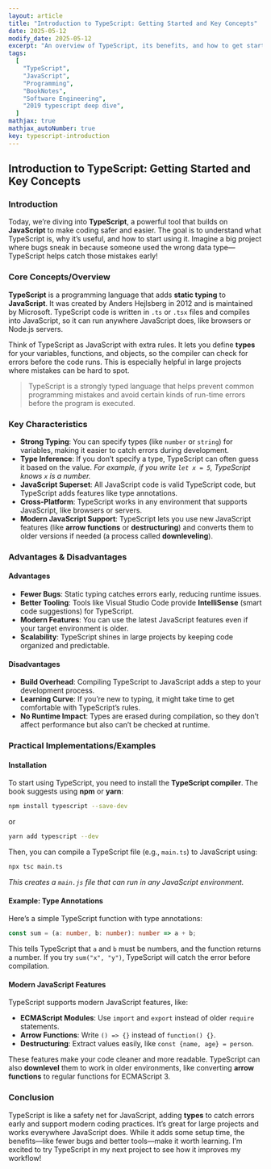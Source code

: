 ```yaml
---
layout: article
title: "Introduction to TypeScript: Getting Started and Key Concepts"
date: 2025-05-12
modify_date: 2025-05-12
excerpt: "An overview of TypeScript, its benefits, and how to get started with installation and modern JavaScript features."
tags:
  [
    "TypeScript",
    "JavaScript",
    "Programming",
    "BookNotes",
    "Software Engineering",
    "2019 typescript deep dive",
  ]
mathjax: true
mathjax_autoNumber: true
key: typescript-introduction
---
```


## Introduction to TypeScript: Getting Started and Key Concepts

### Introduction

Today, we’re diving into **TypeScript**, a powerful tool that builds on **JavaScript** to make coding safer and easier. The goal is to understand what TypeScript is, why it’s useful, and how to start using it. Imagine a big project where bugs sneak in because someone used the wrong data type—TypeScript helps catch those mistakes early!

### Core Concepts/Overview

**TypeScript** is a programming language that adds **static typing** to **JavaScript**. It was created by Anders Hejlsberg in 2012 and is maintained by Microsoft. TypeScript code is written in `.ts` or `.tsx` files and compiles into JavaScript, so it can run anywhere JavaScript does, like browsers or Node.js servers.

Think of TypeScript as JavaScript with extra rules. It lets you define **types** for your variables, functions, and objects, so the compiler can check for errors before the code runs. This is especially helpful in large projects where mistakes can be hard to spot.

> TypeScript is a strongly typed language that helps prevent common programming mistakes and avoid certain kinds of run-time errors before the program is executed.

### Key Characteristics

- **Strong Typing**: You can specify types (like `number` or `string`) for variables, making it easier to catch errors during development.
- **Type Inference**: If you don’t specify a type, TypeScript can often guess it based on the value. _For example, if you write `let x = 5`, TypeScript knows `x` is a number._
- **JavaScript Superset**: All JavaScript code is valid TypeScript code, but TypeScript adds features like type annotations.
- **Cross-Platform**: TypeScript works in any environment that supports JavaScript, like browsers or servers.
- **Modern JavaScript Support**: TypeScript lets you use new JavaScript features (like **arrow functions** or **destructuring**) and converts them to older versions if needed (a process called **downleveling**).

### Advantages & Disadvantages

#### Advantages

- **Fewer Bugs**: Static typing catches errors early, reducing runtime issues.
- **Better Tooling**: Tools like Visual Studio Code provide **IntelliSense** (smart code suggestions) for TypeScript.
- **Modern Features**: You can use the latest JavaScript features even if your target environment is older.
- **Scalability**: TypeScript shines in large projects by keeping code organized and predictable.

#### Disadvantages

- **Build Overhead**: Compiling TypeScript to JavaScript adds a step to your development process.
- **Learning Curve**: If you’re new to typing, it might take time to get comfortable with TypeScript’s rules.
- **No Runtime Impact**: Types are erased during compilation, so they don’t affect performance but also can’t be checked at runtime.

### Practical Implementations/Examples

#### Installation

To start using TypeScript, you need to install the **TypeScript compiler**. The book suggests using **npm** or **yarn**:

```bash
npm install typescript --save-dev
```

or

```bash
yarn add typescript --dev
```

Then, you can compile a TypeScript file (e.g., `main.ts`) to JavaScript using:

```bash
npx tsc main.ts
```

_This creates a `main.js` file that can run in any JavaScript environment._

#### Example: Type Annotations

Here’s a simple TypeScript function with type annotations:

```typescript
const sum = (a: number, b: number): number => a + b;
```

This tells TypeScript that `a` and `b` must be numbers, and the function returns a number. If you try `sum("x", "y")`, TypeScript will catch the error before compilation.

#### Modern JavaScript Features

TypeScript supports modern JavaScript features, like:

- **ECMAScript Modules**: Use `import` and `export` instead of older `require` statements.
- **Arrow Functions**: Write `() => {}` instead of `function() {}`.
- **Destructuring**: Extract values easily, like `const {name, age} = person`.

These features make your code cleaner and more readable. TypeScript can also **downlevel** them to work in older environments, like converting **arrow functions** to regular functions for ECMAScript 3.

### Conclusion

TypeScript is like a safety net for JavaScript, adding **types** to catch errors early and support modern coding practices. It’s great for large projects and works everywhere JavaScript does. While it adds some setup time, the benefits—like fewer bugs and better tools—make it worth learning. I’m excited to try TypeScript in my next project to see how it improves my workflow!
